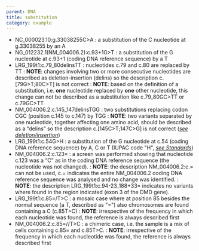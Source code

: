 ```yaml
---
parent: DNA
title: substitution
category: example
---
```


*	NC_000023.10:g.33038255C>A
	:	a substitution of the C nucleotide at g.33038255 by an A
* 	NG_012232.1(NM_004006.2):c.93+1G>T
	:	a substitution of the G nucleotide at c.93+1 (coding DNA reference sequence) by a T
*	LRG_199t1:c.79_80delinsTT
	:	nucleotides c.79 and c.80 are replaced by TT
	:	**NOTE**: changes involving two or more consecutive nucleotides are described as deletion-insertion (delins) so the description c.[79G>T;80C>T] is not correct
	:	**NOTE**: based on the definition of a substitution, i.e. **one** nucleotide replaced by **one** other nucleotide, this change can not be described as a substitution like c.79_80GC>TT or c.79GC>TT
*	NM_004006.2:c.145_147delinsTGG
	:	two substitutions replacing codon CGC (position c.145 to c.147) by TGG
	:	**NOTE**: two variants separated by one nucleotide, together affecting one amino acid, should be described as a “delins” so the description c.[145C>T;147C>G] is not correct ([_see deletion/insertion_](/recommendations/DNA/variant/substitution/))
*	LRG_199t1:c.54G>H
	:	a substitution of the G nucleotide at c.54 (coding DNA reference sequence) by A, C or T (IUPAC code "H", [_see Standards_](/background/standards/))
*	NM_004006.2:c.123=
	:	a screen was performed showing that nucleotide c.123 was a “C” as in the coding DNA reference sequence (the nucleotide was not changed).
	:	**NOTE**: the description NM_004006.2:c.= can not be used, c.= indicates the entire NM_004006.2 coding DNA reference sequence was analysed and no change was identified.
	:	**NOTE**: the description LRG_199t1:c.94-23_188+33= indicates no variants where found in the region indicated (exon 3 of the DMD gene).
*	LRG_199t1:c.85=/T>C
	:	a mosaic case where at position 85 besides the normal sequence (a T, described as "=") also chromosomes are found containing a C (c.85T>C)
	:	**NOTE**: irrespective of the frequency in which each nucleotide was found, the reference is always described first
*	NM_004006.2:c.85=//T>C
	:	a chimeric case, i.e. the sample is a mix of cells containing c.85= and c.85T>C.
	:	**NOTE**: irrespective of the frequency in which each nucleotide was found, the reference is always described first
